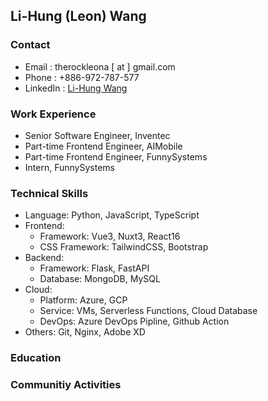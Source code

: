 ## Li-Hung (Leon) Wang

### Contact
+ Email : therockleona [ at ] gmail.com
+ Phone : +886-972-787-577
+ LinkedIn : [Li-Hung Wang](www.linkedin.com/in/li-hung-leon-wang)

### Work Experience
+ Senior Software Engineer, Inventec
+ Part-time Frontend Engineer, AIMobile
+ Part-time Frontend Engineer, FunnySystems
+ Intern, FunnySystems

### Technical Skills
- Language: Python, JavaScript, TypeScript
- Frontend:
  - Framework: Vue3, Nuxt3, React16
  - CSS Framework: TailwindCSS, Bootstrap
- Backend:
  - Framework: Flask, FastAPI
  - Database: MongoDB, MySQL
- Cloud:
  - Platform: Azure, GCP
  - Service: VMs, Serverless Functions, Cloud Database
  - DevOps: Azure DevOps Pipline, Github Action
- Others: Git, Nginx, Adobe XD

### Education

### Communitiy Activities
